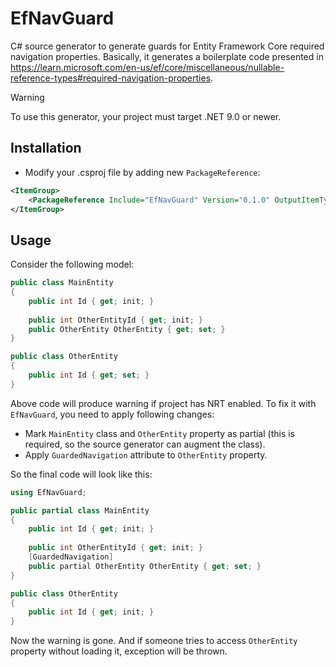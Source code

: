 # EfNavGuard

C# source generator to generate guards for Entity Framework Core required navigation properties. Basically, it generates a boilerplate code presented in https://learn.microsoft.com/en-us/ef/core/miscellaneous/nullable-reference-types#required-navigation-properties.

> [!WARNING]  
> To use this generator, your project must target .NET 9.0 or newer.

## Installation

- Modify your .csproj file by adding new `PackageReference`:

```xml
<ItemGroup>
    <PackageReference Include="EfNavGuard" Version="0.1.0" OutputItemType="Analyzer" ReferenceOutputAssembly="false" />
</ItemGroup>
```

## Usage

Consider the following model:

```csharp
public class MainEntity
{
    public int Id { get; init; }
    
    public int OtherEntityId { get; init; }
    public OtherEntity OtherEntity { get; set; }
}

public class OtherEntity
{
    public int Id { get; set; }
}
```

Above code will produce warning if project has NRT enabled. To fix it with `EfNavGuard`, you need to apply following changes:

- Mark `MainEntity` class and `OtherEntity` property as partial (this is required, so the source generator can augment the class).
- Apply `GuardedNavigation` attribute to `OtherEntity` property.

So the final code will look like this:

```csharp
using EfNavGuard;

public partial class MainEntity
{
    public int Id { get; init; }
    
    public int OtherEntityId { get; init; }
    [GuardedNavigation]
    public partial OtherEntity OtherEntity { get; set; }
}

public class OtherEntity
{
    public int Id { get; init; }
}
```

Now the warning is gone. And if someone tries to access `OtherEntity` property without loading it, exception will be thrown.